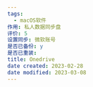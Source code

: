 ```yaml
---
tags:
  - macOS软件
作用: 私人数据同步盘
评价: 5
设置同步: 微软账号
是否已备份: y
是否已重装:
title: Onedrive
date created: 2023-02-28
date modified: 2023-03-08
---
```

